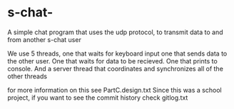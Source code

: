 # s-chat-
A simple chat program that uses the udp
protocol, to transmit data to and from another
s-chat user

We use 5 threads, one that waits for keyboard input
one that sends data to the other user. One that 
waits for data to be recieved. One that prints to
console. And a server thread that coordinates and
synchronizes all of the other threads

for more information on this see PartC.design.txt
Since this was a school project, if you want to see the 
commit history check gitlog.txt
